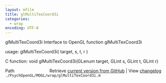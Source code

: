 ```yaml
---
layout: mfile
title: glMultiTexCoord3i
categories:
  - wrap
encoding: UTF-8
---
```


glMultiTexCoord3i  Interface to OpenGL function glMultiTexCoord3i

usage:  glMultiTexCoord3i\( target, s, t, r \)

C function:  void glMultiTexCoord3i\(GLenum target, GLint s, GLint t, GLint r\)


<div class="code_header" style="text-align:right;">
  <span style="float:left;">Path&nbsp;&nbsp;</span> <span class="counter">Retrieve <a href=
  "https://raw.github.com/Psychtoolbox-3/Psychtoolbox-3/beta/./PsychOpenGL/MOGL/wrap/glMultiTexCoord3i.m">current version from GitHub</a> | View <a href=
  "https://github.com/Psychtoolbox-3/Psychtoolbox-3/commits/beta/./PsychOpenGL/MOGL/wrap/glMultiTexCoord3i.m">changelog</a></span>
</div>
<div class="code">
  <code>./PsychOpenGL/MOGL/wrap/glMultiTexCoord3i.m</code>
</div>
